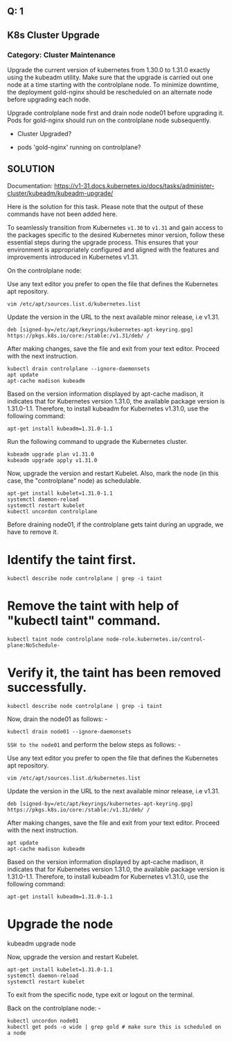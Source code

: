
## Q: 1
##  K8s Cluster Upgrade
### Category: Cluster Maintenance

Upgrade the current version of kubernetes from 1.30.0 to 1.31.0 exactly using the kubeadm utility. Make sure that the upgrade is carried out one node at a time starting with the controlplane node. To minimize downtime, the deployment gold-nginx should be rescheduled on an alternate node before upgrading each node.


Upgrade controlplane node first and drain node node01 before upgrading it. Pods for gold-nginx should run on the controlplane node subsequently.

- Cluster Upgraded?

- pods 'gold-nginx' running on controlplane?


## SOLUTION

Documentation: https://v1-31.docs.kubernetes.io/docs/tasks/administer-cluster/kubeadm/kubeadm-upgrade/

Here is the solution for this task. Please note that the output of these commands have not been added here.

To seamlessly transition from Kubernetes `v1.30` to `v1.31` and gain access to the packages specific to the desired Kubernetes minor version, follow these essential steps during the upgrade process. This ensures that your environment is appropriately configured and aligned with the features and improvements introduced in Kubernetes v1.31.

On the controlplane node:

Use any text editor you prefer to open the file that defines the Kubernetes apt repository.
```shell
vim /etc/apt/sources.list.d/kubernetes.list
```

Update the version in the URL to the next available minor release, i.e v1.31.
```shell
deb [signed-by=/etc/apt/keyrings/kubernetes-apt-keyring.gpg] https://pkgs.k8s.io/core:/stable:/v1.31/deb/ /
```

After making changes, save the file and exit from your text editor. Proceed with the next instruction.

```shell
kubectl drain controlplane --ignore-daemonsets
apt update
apt-cache madison kubeadm
```

Based on the version information displayed by apt-cache madison, it indicates that for Kubernetes version 1.31.0, the available package version is 1.31.0-1.1. Therefore, to install kubeadm for Kubernetes v1.31.0, use the following command:
```shell
apt-get install kubeadm=1.31.0-1.1
```

Run the following command to upgrade the Kubernetes cluster.
```shell
kubeadm upgrade plan v1.31.0
kubeadm upgrade apply v1.31.0
```

Now, upgrade the version and restart Kubelet. Also, mark the node (in this case, the "controlplane" node) as schedulable.
```shell
apt-get install kubelet=1.31.0-1.1
systemctl daemon-reload
systemctl restart kubelet
kubectl uncordon controlplane
```

Before draining node01, if the controlplane gets taint during an upgrade, we have to remove it.

# Identify the taint first. 
```shell
kubectl describe node controlplane | grep -i taint
```

# Remove the taint with help of "kubectl taint" command.
```shell
kubectl taint node controlplane node-role.kubernetes.io/control-plane:NoSchedule-
```

# Verify it, the taint has been removed successfully.  
```shell
kubectl describe node controlplane | grep -i taint
```

Now, drain the node01 as follows: -
```shell
kubectl drain node01 --ignore-daemonsets
```

`SSH to the node01` and perform the below steps as follows: -

Use any text editor you prefer to open the file that defines the Kubernetes apt repository.
```shell
vim /etc/apt/sources.list.d/kubernetes.list
```

Update the version in the URL to the next available minor release, i.e v1.31.
```shell
deb [signed-by=/etc/apt/keyrings/kubernetes-apt-keyring.gpg] https://pkgs.k8s.io/core:/stable:/v1.31/deb/ /
```

After making changes, save the file and exit from your text editor. Proceed with the next instruction.

```shell
apt update
apt-cache madison kubeadm
```

Based on the version information displayed by apt-cache madison, it indicates that for Kubernetes version 1.31.0, the available package version is 1.31.0-1.1. Therefore, to install kubeadm for Kubernetes v1.31.0, use the following command:
```shell
apt-get install kubeadm=1.31.0-1.1
```
# Upgrade the node 
kubeadm upgrade node

Now, upgrade the version and restart Kubelet.
```shell
apt-get install kubelet=1.31.0-1.1
systemctl daemon-reload
systemctl restart kubelet
```

To exit from the specific node, type exit or logout on the terminal.

Back on the controlplane node: -
```shell
kubectl uncordon node01
kubectl get pods -o wide | grep gold # make sure this is scheduled on a node
```